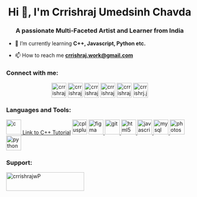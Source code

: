 


<h1 align="center">Hi 👋, I'm Crrishraj Umedsinh Chavda</h1>
<h3 align="center">A passionate Multi-Faceted Artist and Learner from India</h3>

- 🌱 I’m currently learning **C++, Javascript, Python etc.**

- 📫 How to reach me **crrishraj.work@gmail.com**

<h3 align="left">Connect with me:</h3>
<p align="left">
   <p align="center">
    <a href="https://codepen.io/crrishraj16" target="_blank"><img align="center" class="rounded-image" src="https://cpwebassets.codepen.io/assets/social/facebook-default-05cf522ae1d4c215ae0f09d866d97413a2204b6c9339c6e7a1b96ab1d4a7340f.png" alt="crrishraj16" height="40" width="40" /></a>
    <a href="https://twitter.com/crrishraj_16" target="_blank"><img align="center" class="rounded-image" src="https://e1.pngegg.com/pngimages/409/65/png-clipart-simply-styled-icon-set-731-icons-free-twitter-twitter-logo-thumbnail.png" alt="crrishraj" height="40" width="40" /></a>
    <a href="https://linkedin.com/in/crrishraj-chavda-810b7a278" target="_blank"><img align="center" class="rounded-image" src="https://upload.wikimedia.org/wikipedia/commons/thumb/8/81/LinkedIn_icon.svg/2048px-LinkedIn_icon.svg.png" alt="crrishraj-chavda-810b7a278" height="40" width="40" /></a>
    <a href="https://kaggle.com/crrishrajchavda" target="_blank"><img align="center" class="rounded-image" src="https://encrypted-tbn0.gstatic.com/images?q=tbn:ANd9GcT8EWhyL7bVZZIJJAGgv0pg5jm4uuhbol3nAr2S4qJ15fKQpL_aqByorA_AA0_hftFBfng&usqp=CAU" alt="crrishrajchavda" height="40" width="40" /></a>
    <a href="https://fb.com/crrishraj.chavda" target="_blank"><img align="center" class="rounded-image" src="https://upload.wikimedia.org/wikipedia/en/thumb/0/04/Facebook_f_logo_%282021%29.svg/1024px-Facebook_f_logo_%282021%29.svg.png?20210818083032" alt="crrishraj.chavda" height="40" width="40" /></a>
    <a href="https://instagram.com/crrishrj.jpeg" target="_blank"><img align="center" class="rounded-image" src="https://upload.wikimedia.org/wikipedia/commons/thumb/9/96/Instagram.svg/1200px-Instagram.svg.png" alt="crrishrj.jpeg" height="40" width="40" /></a>
</p>

<h3 align="left">Languages and Tools:</h3>
<p align="left"> <a href="https://www.cprogramming.com/" target="_blank" rel="noreferrer" class="rounded-image"> 
    <img src="https://i.pinimg.com/originals/6e/46/e7/6e46e7dbe2bb73dacc055e5dbd85c3ad.png"
    alt="c" width="40" height="40" />
</a>
<a href="https://www.w3schools.com/cpp/" target="_blank" rel="noreferrer">Link to C++ Tutorial</a>
<img
            src="https://w7.pngwing.com/pngs/46/626/png-transparent-c-logo-the-c-programming-language-computer-icons-computer-programming-source-code-programming-miscellaneous-template-blue.png"
            alt="cplusplus" width="40" height="40" /> </a> <a href="https://www.figma.com/" target="_blank"
        rel="noreferrer"> <img src="https://www.vectorlogo.zone/logos/figma/figma-icon.svg" alt="figma" width="40"
            height="40" /> </a> <a href="https://git-scm.com/" target="_blank" rel="noreferrer"> <img
            src="https://www.vectorlogo.zone/logos/git-scm/git-scm-icon.svg" alt="git" width="40" height="40" /> </a> <a
        href="https://www.w3.org/html/" target="_blank" rel="noreferrer"> <img
            src="https://upload.wikimedia.org/wikipedia/commons/thumb/2/25/HTML5_Shiny_Icon.svg/1024px-HTML5_Shiny_Icon.svg.png"
            alt="html5" width="40" height="40" /> </a> <a href="https://developer.mozilla.org/en-US/docs/Web/JavaScript"
        target="_blank" rel="noreferrer"> <img
            src="https://logos-world.net/wp-content/uploads/2023/02/JavaScript-Logo.png"
            alt="javascript" width="40" height="40" /> </a> <a href="https://www.mysql.com/" target="_blank"
        rel="noreferrer"> <img
            src="https://upload.wikimedia.org/wikipedia/commons/thumb/a/af/Adobe_Photoshop_CC_icon.svg/640px-Adobe_Photoshop_CC_icon.svg.png"
            alt="mysql" width="40" height="40" /> </a> <a href="https://www.photoshop.com/en" target="_blank"
        rel="noreferrer"> <img
            src="https://upload.wikimedia.org/wikipedia/commons/thumb/c/c3/Python-logo-notext.svg/1869px-Python-logo-notext.svg.png"
            alt="photoshop" width="40" height="40" /> </a> <a href="https://www.python.org" target="_blank"
        rel="noreferrer"> 
               <img
            src="https://upload.wikimedia.org/wikipedia/commons/thumb/c/c3/Python-logo-notext.svg/1869px-Python-logo-notext.svg.png"
            alt="python" width="40" height="40" /> </a> </p>

<h3 align="left">Support:</h3>
<p><a href="https://www.buymeacoffee.com/crrishrajwP"> <img align="left"
            src="https://cdn.buymeacoffee.com/buttons/v2/default-yellow.png" height="50" width="210"
            alt="crrishrajwP" /></a></p><br><br>
